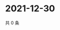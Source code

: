 # 2021-12-30

共 0 条

<!-- BEGIN WEIBO -->
<!-- 最后更新时间 Thu Dec 30 2021 14:00:49 GMT+0800 (China Standard Time) -->

<!-- END WEIBO -->
